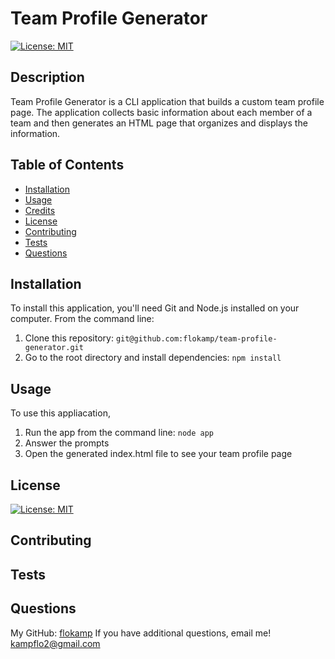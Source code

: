 # Team Profile Generator

[![License: MIT](https://img.shields.io/badge/License-MIT-yellow.svg)](https://opensource.org/licenses/MIT)

## Description
Team Profile Generator is a CLI application that builds a custom team profile page. The application collects basic information about each member of a team and then generates an HTML page that organizes and displays the information.

## Table of Contents
- [Installation](#installation)
- [Usage](#usage)
- [Credits](#credits)
- [License](#license)
- [Contributing](#contributing)
- [Tests](#tests)
- [Questions](#questions)

## Installation
To install this application, you'll need Git and Node.js installed on your computer. From the command line:
1. Clone this repository: `git@github.com:flokamp/team-profile-generator.git`
2. Go to the root directory and install dependencies: `npm install`

## Usage
To use this appliacation,
1. Run the app from the command line: `node app`
2. Answer the prompts
3. Open the generated index.html file to see your team profile page

## License
[![License: MIT](https://img.shields.io/badge/License-MIT-yellow.svg)](https://opensource.org/licenses/MIT)

## Contributing

## Tests

## Questions
My GitHub: [flokamp](https://github.com/flokamp)
If you have additional questions, email me! kampflo2@gmail.com
